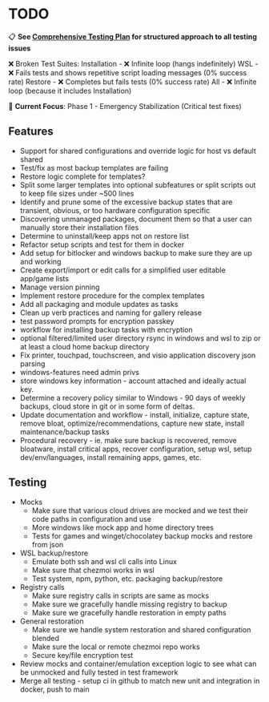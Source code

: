 # TODO

📋 **See [Comprehensive Testing Plan](docs/TESTING_PLAN.md) for structured approach to all testing issues**

❌ Broken Test Suites:
Installation - ❌ Infinite loop (hangs indefinitely)
WSL - ❌ Fails tests and shows repetitive script loading messages (0% success rate)
Restore - ❌ Completes but fails tests (0% success rate)
All - ❌ Infinite loop (because it includes Installation)

🎯 **Current Focus**: Phase 1 - Emergency Stabilization (Critical test fixes)

## Features

- Support for shared configurations and override logic for host vs default shared
- Test/fix as most backup templates are failing
- Restore logic complete for templates?
- Split some larger templates into optional subfeatures or split scripts out to keep file sizes under ~500 lines
- Identify and prune some of the excessive backup states that are transient, obvious, or too hardware configuration specific
- Discovering unmanaged packages, document them so that a user can manually store their installation files
- Determine to uninstall/keep apps not on restore list
- Refactor setup scripts and test for them in docker
- Add setup for bitlocker and windows backup to make sure they are up and working
- Create export/import or edit calls for a simplified user editable app/game lists
- Manage version pinning
- Implement restore procedure for the complex templates
- Add all packaging and module updates as tasks
- Clean up verb practices and naming for gallery release
- test password prompts for encryption passkey
- workflow for installing backup tasks with encryption
- optional filtered/limited user directory rsync in windows and wsl to zip or at least a cloud home backup directory
- Fix printer, touchpad, touchscreen, and visio application discovery json parsing
- windows-features need admin privs
- store windows key information - account attached and ideally actual key.
- Determine a recovery policy similar to Windows - 90 days of weekly backups, cloud store in git or in some form of deltas.
- Update documentation and workflow - install, initialize, capture state, remove bloat, optimize/recommendations, capture new state, install maintenance/backup tasks
- Procedural recovery - ie. make sure backup is recovered, remove bloatware, install critical apps, recover configuration, setup wsl, setup dev/env/languages, install remaining apps, games, etc.

## Testing

- Mocks
  - Make sure that various cloud drives are mocked and we test their code paths in configuration and use
  - More windows like mock app and home directory trees
  - Tests for games and winget/chocolatey backup mocks and restore from json
- WSL backup/restore
  - Emulate both ssh and wsl cli calls into Linux
  - Make sure that chezmoi works in wsl
  - Test system, npm, python, etc. packaging backup/restore
- Registry calls
  - Make sure registry calls in scripts are same as mocks
  - Make sure we gracefully handle missing registry to backup
  - Make sure we gracefully handle restoration in empty paths
- General restoration
  - Make sure we handle system restoration and shared configuration blended
  - Make sure the local or remote chezmoi repo works
  - Secure key/file encryption test
- Review mocks and container/emulation exception logic to see what can be unmocked and fully tested in test framework
- Merge all testing - setup ci in github to match new unit and integration in docker, push to main
